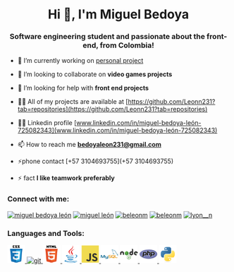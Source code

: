 <h1 align="center">Hi 👋, I'm Miguel Bedoya</h1>
<h3 align="center">Software engineering student and passionate about the front-end, from Colombia!</h3>

- 🔭 I’m currently working on [personal project](https://github.com/Leonn231/ProjectoFinalapp)

- 👯 I’m looking to collaborate on **video games projects**

- 🤝 I’m looking for help with **front end projects**

- 👨‍💻 All of my projects are available at [https://github.com/Leonn231?tab=repositories](https://github.com/Leonn231?tab=repositories)

- 👨‍💻 Linkedin profile [www.linkedin.com/in/miguel-bedoya-león-725082343](www.linkedin.com/in/miguel-bedoya-león-725082343)

- 📫 How to reach me **bedoyaleon231@gmail.com**

- ⚡phone contact [+57 3104693755](+57 3104693755)

- ⚡ fact **I like teamwork preferably**

<h3 align="left">Connect with me:</h3>
<p align="left">
<a href="https://linkedin.com/in/miguel bedoya león" target="blank"><img align="center" src="https://raw.githubusercontent.com/rahuldkjain/github-profile-readme-generator/master/src/images/icons/Social/linked-in-alt.svg" alt="miguel bedoya león" height="30" width="40" /></a>
<a href="https://fb.com/miguel león" target="blank"><img align="center" src="https://raw.githubusercontent.com/rahuldkjain/github-profile-readme-generator/master/src/images/icons/Social/facebook.svg" alt="miguel león" height="30" width="40" /></a>
<a href="https://instagram.com/beleonm" target="blank"><img align="center" src="https://raw.githubusercontent.com/rahuldkjain/github-profile-readme-generator/master/src/images/icons/Social/instagram.svg" alt="beleonm" height="30" width="40" /></a>
<a href="https://www.youtube.com/c/beleonm" target="blank"><img align="center" src="https://raw.githubusercontent.com/rahuldkjain/github-profile-readme-generator/master/src/images/icons/Social/youtube.svg" alt="beleonm" height="30" width="40" /></a>
<a href="https://discord.gg/lyon__n" target="blank"><img align="center" src="https://raw.githubusercontent.com/rahuldkjain/github-profile-readme-generator/master/src/images/icons/Social/discord.svg" alt="lyon__n" height="30" width="40" /></a>
</p>

<h3 align="left">Languages and Tools:</h3>
<p align="left"> <a href="https://www.w3schools.com/css/" target="_blank" rel="noreferrer"> <img src="https://raw.githubusercontent.com/devicons/devicon/master/icons/css3/css3-original-wordmark.svg" alt="css3" width="40" height="40"/> </a> <a href="https://git-scm.com/" target="_blank" rel="noreferrer"> <img src="https://www.vectorlogo.zone/logos/git-scm/git-scm-icon.svg" alt="git" width="40" height="40"/> </a> <a href="https://www.w3.org/html/" target="_blank" rel="noreferrer"> <img src="https://raw.githubusercontent.com/devicons/devicon/master/icons/html5/html5-original-wordmark.svg" alt="html5" width="40" height="40"/> </a> <a href="https://www.java.com" target="_blank" rel="noreferrer"> <img src="https://raw.githubusercontent.com/devicons/devicon/master/icons/java/java-original.svg" alt="java" width="40" height="40"/> </a> <a href="https://developer.mozilla.org/en-US/docs/Web/JavaScript" target="_blank" rel="noreferrer"> <img src="https://raw.githubusercontent.com/devicons/devicon/master/icons/javascript/javascript-original.svg" alt="javascript" width="40" height="40"/> </a> <a href="https://www.mysql.com/" target="_blank" rel="noreferrer"> <img src="https://raw.githubusercontent.com/devicons/devicon/master/icons/mysql/mysql-original-wordmark.svg" alt="mysql" width="40" height="40"/> </a> <a href="https://nodejs.org" target="_blank" rel="noreferrer"> <img src="https://raw.githubusercontent.com/devicons/devicon/master/icons/nodejs/nodejs-original-wordmark.svg" alt="nodejs" width="40" height="40"/> </a> <a href="https://www.php.net" target="_blank" rel="noreferrer"> <img src="https://raw.githubusercontent.com/devicons/devicon/master/icons/php/php-original.svg" alt="php" width="40" height="40"/> </a> <a href="https://www.python.org" target="_blank" rel="noreferrer"> <img src="https://raw.githubusercontent.com/devicons/devicon/master/icons/python/python-original.svg" alt="python" width="40" height="40"/> </a> </p>

